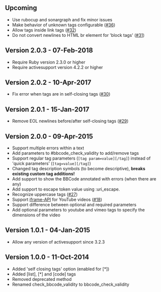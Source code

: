 Upcoming
--------

* Use rubocup and sonargraph and fix minor issues
* Make behavior of unknown tags configurable ([#36](https://github.com/veger/ruby-bbcode/issues/36))
* Allow tags inside link tags ([#32](https://github.com/veger/ruby-bbcode/issues/32))
* Do not convert newlines to HTML br element for 'block tags' ([#31](https://github.com/veger/ruby-bbcode/issues/31))

Version 2.0.3 - 07-Feb-2018
---------------------------

* Require Ruby version 2.3.0 or higher
* Require activesupport version 4.2.2 or higher

Version 2.0.2 - 10-Apr-2017
---------------------------

* Fix error when tags are in self-closing tags ([#30](https://github.com/veger/ruby-bbcode/issues/30))

Version 2.0.1 - 15-Jan-2017
---------------------------

* Remove EOL newlines before/after self-closing tags ([#29](https://github.com/veger/ruby-bbcode/issues/29))

Version 2.0.0 - 09-Apr-2015
---------------------------

* Support multiple errors within a text
* Add parameters to #bbcode_check_validity to add/remove tags
* Support regular tag parameters (`[tag param=value][/tag]`) instead of 'quick parameters' (`[tag=value][/tag]`)
* Changed tag description symbols (to become descriptive), **breaks existing custom tag additions!**
* Add support to show the BBCode annotated with errors (when there are any)
* Add support to escape token value using :uri_escape.
* Recognize uppercase tags ([#27](https://github.com/veger/ruby-bbcode/issues/27))
* Support [iframe-API](https://developers.google.com/youtube/iframe_api_reference) for YouTube videos ([#18](https://github.com/veger/ruby-bbcode/issues/18))
* Support difference between optional and required parameters
* Add optional parameters to youtube and vimeo tags to specify the dimensions of the video

Version 1.0.1 - 04-Jan-2015
---------------------------

* Allow any version of activesupport since 3.2.3

Version 1.0.0 - 11-Oct-2014
---------------------------

* Added 'self closing tags' option (enabled for [*])
* Added [list], [*] and [code] tags
* Removed deprecated method
* Renamed check_bbcode_validity to bbcode_check_validity
